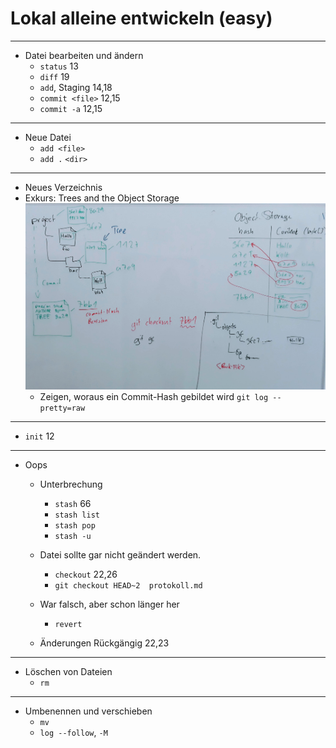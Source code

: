 # Lokal alleine entwickeln (easy)
_________________________________________

 * Datei bearbeiten und ändern
   - `status` 13
   - `diff` 19
   - `add`, Staging 14,18
   - `commit <file>` 12,15
   - `commit -a` 12,15
_________________________________________

 * Neue Datei
   - `add <file>`
   - `add .` `<dir>`
_________________________________________

 * Neues Verzeichnis
 * Exkurs: Trees and the Object Storage
    ![Trees and the Object Storage](abb/trees-and-object-storage.jpg)
   - Zeigen, woraus ein Commit-Hash gebildet wird
     `git log --pretty=raw`
_________________________________________

 * `init` 12
_________________________________________

 * Oops
   - Unterbrechung
     - `stash` 66
     - `stash list`
     - `stash pop`
     - `stash -u`

   - Datei sollte gar nicht geändert werden.
     - `checkout` 22,26
     - `git checkout HEAD~2  protokoll.md`
   - War falsch, aber schon länger her
     - `revert`
   - Änderungen Rückgängig 22,23
_________________________________________

 * Löschen von Dateien
   - `rm`
_________________________________________

 * Umbenennen und verschieben
   - `mv`
   - `log --follow`, `-M`

